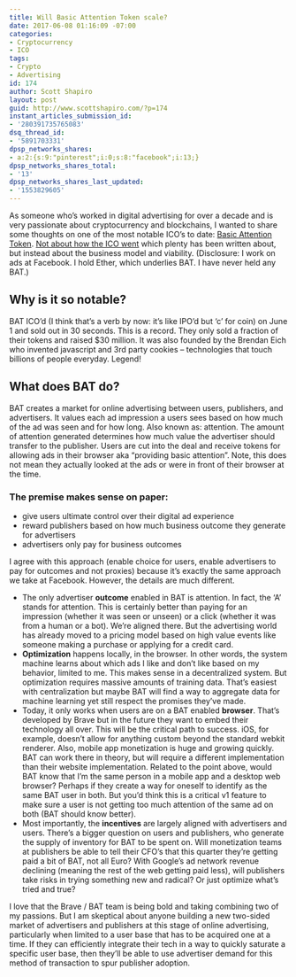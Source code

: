 ```yaml
---
title: Will Basic Attention Token scale?
date: 2017-06-08 01:16:09 -07:00
categories:
- Cryptocurrency
- ICO
tags:
- Crypto
- Advertising
id: 174
author: Scott Shapiro
layout: post
guid: http://www.scottshapiro.com/?p=174
instant_articles_submission_id:
- '280391735765083'
dsq_thread_id:
- '5891703331'
dpsp_networks_shares:
- a:2:{s:9:"pinterest";i:0;s:8:"facebook";i:13;}
dpsp_networks_shares_total:
- '13'
dpsp_networks_shares_last_updated:
- '1553829605'
---
```


As someone who&#8217;s worked in digital advertising for over a decade and is very passionate about cryptocurrency and blockchains, I wanted to share some thoughts on one of the most notable ICO&#8217;s to date: [Basic Attention Token](https://basicattentiontoken.org/index.html). [Not about how the ICO went](https://hacked.com/controversy-surrounding-bat-ico/) which plenty has been written about, but instead about the business model and viability. (Disclosure: I work on ads at Facebook. I hold Ether, which underlies BAT. I have never held any BAT.)

## Why is it so notable?

BAT ICO&#8217;d (I think that&#8217;s a verb by now: it&#8217;s like IPO&#8217;d but &#8216;c&#8217; for coin) on June 1 and sold out in 30 seconds. This is a record. They only sold a fraction of their tokens and raised $30 million. It was also founded by the Brendan Eich who invented javascript and 3rd party cookies &#8211; technologies that touch billions of people everyday. Legend!

## What does BAT do?

BAT creates a market for online advertising between users, publishers, and advertisers. It values each ad impression a users sees based on how much of the ad was seen and for how long. Also known as: attention. The amount of attention generated determines how much value the advertiser should transfer to the publisher. Users are cut into the deal and receive tokens for allowing ads in their browser aka “providing basic attention”. Note, this does not mean they actually looked at the ads or were in front of their browser at the time.

### The premise makes sense on paper:

  * give users ultimate control over their digital ad experience
  * reward publishers based on how much business outcome they generate for advertisers
  * advertisers only pay for business outcomes

I agree with this approach (enable choice for users, enable advertisers to pay for outcomes and not proxies) because it&#8217;s exactly the same approach we take at Facebook. However, the details are much different.

  * The only advertiser **outcome** enabled in BAT is attention. In fact, the &#8216;A&#8217; stands for attention. This is certainly better than paying for an impression (whether it was seen or unseen) or a click (whether it was from a human or a bot). We&#8217;re aligned there. But the advertising world has already moved to a pricing model based on high value events like someone making a purchase or applying for a credit card.
  * **Optimization** happens locally, in the browser. In other words, the system machine learns about which ads I like and don&#8217;t like based on my behavior, limited to me. This makes sense in a decentralized system. But optimization requires massive amounts of training data. That&#8217;s easiest with centralization but maybe BAT will find a way to aggregate data for machine learning yet still respect the promises they&#8217;ve made.
  * Today, it only works when users are on a BAT enabled **browser**. That&#8217;s developed by Brave but in the future they want to embed their technology all over. This will be the critical path to success. iOS, for example, doesn&#8217;t allow for anything custom beyond the standard webkit renderer. Also, mobile app monetization is huge and growing quickly. BAT can work there in theory, but will require a different implementation than their website implementation. Related to the point above, would BAT know that I&#8217;m the same person in a mobile app and a desktop web browser? Perhaps if they create a way for oneself to identify as the same BAT user in both. But you&#8217;d think this is a critical v1 feature to make sure a user is not getting too much attention of the same ad on both (BAT should know better).
  * Most importantly, the **incentives** are largely aligned with advertisers and users. There&#8217;s a bigger question on users and publishers, who generate the supply of inventory for BAT to be spent on. Will monetization teams at publishers be able to tell their CFO&#8217;s that this quarter they&#8217;re getting paid a bit of BAT, not all Euro? With Google&#8217;s ad network revenue declining (meaning the rest of the web getting paid less), will publishers take risks in trying something new and radical? Or just optimize what&#8217;s tried and true?

I love that the Brave / BAT team is being bold and taking combining two of my passions. But I am skeptical about anyone building a new two-sided market of advertisers and publishers at this stage of online advertising, particularly when limited to a user base that has to be acquired one at a time. If they can efficiently integrate their tech in a way to quickly saturate a specific user base, then they&#8217;ll be able to use advertiser demand for this method of transaction to spur publisher adoption.
